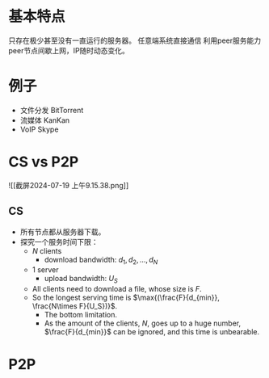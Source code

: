 # 基本特点
只存在极少甚至没有一直运行的服务器。
任意端系统直接通信
利用peer服务能力
peer节点间歇上网，IP随时动态变化。
# 例子
- 文件分发 BitTorrent
- 流媒体 KanKan
- VoIP Skype
# CS vs P2P
![[截屏2024-07-19 上午9.15.38.png]]
## CS
- 所有节点都从服务器下载。
- 探究一个服务时间下限：
	- $N$ clients
		- download bandwidth: ${d_1, d_2, ..., d_N}$
	- $1$ server
		- upload bandwidth: $U_S$
	- All clients need to download a file, whose size is $F$.
	- So the longest serving time is $\max{(\frac{F}{d_{min}}, \frac{N\times F}{U_S})}$.
		- The bottom limitation.
		- As the amount of the clients, $N$, goes up to a huge number, $\frac{F}{d_{min}}$ can be ignored, and this time is unbearable.
# P2P
